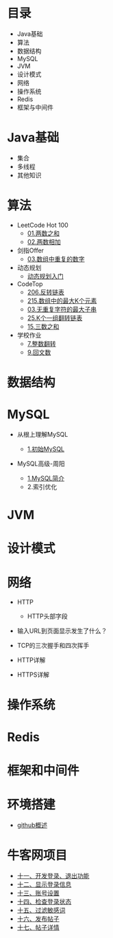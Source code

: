 # 目录

* Java基础
* 算法
* 数据结构
* MySQL
* JVM
* 设计模式
* 网络
* 操作系统
* Redis
* 框架与中间件



# Java基础

* 集合
* 多线程
* 其他知识



# 算法

* LeetCode Hot 100
  * <a href="http://note.youdao.com/noteshare?id=3381962ded61682f2a9919a3b1b0e73d&sub=42566069F45A467A8AE20DC641271007">01.两数之和</a>
  * <a href="http://note.youdao.com/noteshare?id=1c79af763aafbe49e638b6066fab1660&sub=2D38B362B233463789317E98B46D21AE">02.两数相加</a>
* 剑指Offer
  * <a href="http://note.youdao.com/noteshare?id=8ad99d7e00142de221a4f5227558e70a&sub=2846EF7651934C48B209B837CA28F5E9">03.数组中重复的数字</a>
* 动态规划
  * <a href="http://note.youdao.com/noteshare?id=1df0c387bfeace766ee280a946ed0332&sub=714CE03245C24FCBA522D717EA4A1313">动态规划入门</a>
* CodeTop
  * <a href="http://note.youdao.com/noteshare?id=69cf383f7019791c382bf603338313f7&sub=F1B12E94B47B462ABFD242A05285E2CF">206.反转链表</a>
  * <a href="http://note.youdao.com/noteshare?id=156d23d4db7d1ba10c24aec63624a4de&sub=369CEA9AC7204F339A4BE32B6EB746BE">215.数组中的最大K个元素</a>
  * <a href="http://note.youdao.com/noteshare?id=9ce30b50c78f96b7d6fe4af4536f4df2&sub=FB22E20FF098437A95ECA97204C3F6E1">03.无重复字符的最大子串</a>
  * <a href="http://note.youdao.com/noteshare?id=39b2bc80b7f0b196b28264e90de1ef01&sub=782BCB6A78A240BD9EFAB219CF375FBC">25.K个一组翻转链表</a>
  * <a href="http://note.youdao.com/noteshare?id=efa47a02d0f5746c83a2a298f602b752&sub=CB4A3B8667E1408FBF9CF4081C542F0A">15.三数之和</a>
* 学校作业
  * <a href="http://note.youdao.com/noteshare?id=c983335d07100a6cf24296bf1fe0a0ed&sub=6C7BF5BF4B814907A203A5D79356D4A7">7.整数翻转</a>
  * <a href="http://note.youdao.com/noteshare?id=a2ca9c482bbb30188f571e18870411ae&sub=2B730130E6914A2697C2F07972C5F521">9.回文数</a>

# 数据结构



# MySQL

* 从根上理解MySQL

  * <a href="http://note.youdao.com/noteshare?id=a9e96a547ecea6bfb67bf02747851384&sub=D9F9ADF9F03B4E58AE81CBD899DDAFA8">1.初始MySQL</a>
* MySQL高级-周阳
  * <a href="http://note.youdao.com/noteshare?id=85c5f1150222102d4efd69e16c79c482&sub=0E06470411F24A93A214341277F8549B">1.MySQL简介</a>
  * 2.索引优化

# JVM



# 设计模式





# 网络

* HTTP
  * HTTP头部字段

* 输入URL到页面显示发生了什么？
* TCP的三次握手和四次挥手
* HTTP详解
* HTTPS详解



# 操作系统



# Redis



# 框架和中间件



# 环境搭建

* <a href="http://note.youdao.com/noteshare?id=064e964be7b3feb97307026e24015b30&sub=A6357FA4F57349B1A1C1093222FEC5CB">github概述</a>



# 牛客网项目

* <a href="http://note.youdao.com/noteshare?id=ad615dd822b27227f4c49a414e89f281&sub=74D3A9CE3AB644F6ABC0A27289E2F8C3">十一、开发登录、退出功能</a>
* <a href="http://note.youdao.com/noteshare?id=bfb640bfb28aa173f427b1cf61e39349&sub=4134F7E409DF418F8A5B8D67D4C2E245">十二、显示登录信息</a>
* <a href="http://note.youdao.com/noteshare?id=16cd9769b5dc2f9b8516e818c2d0914d&sub=3DD2CA4856484FF59F17947B548CCD94">十三、账号设置</a>
* <a href="http://note.youdao.com/noteshare?id=8625575ff100ce16afe9ce9d5645506c&sub=D0DBAC1F6B1D4774A5AF394791194C95">十四、检查登录状态</a>
* <a href="http://note.youdao.com/noteshare?id=36dd723ef3504b4e9afccc534f0d6a12&sub=CB0FB220CBCE4D03814147188903F86A">十五、过滤敏感词</a>
* <a href="http://note.youdao.com/noteshare?id=adb33b147e5102ab81aa04c461ebe283&sub=B3A7449374E047E9A1D7C471AC894EA5">十六、发布帖子</a>
* <a href="http://note.youdao.com/noteshare?id=b2b416d433a9c37a497f9e9e13f451a0&sub=CE03021F46194B4AA20E9A9E3D6C6969">十七、帖子详情</a>

